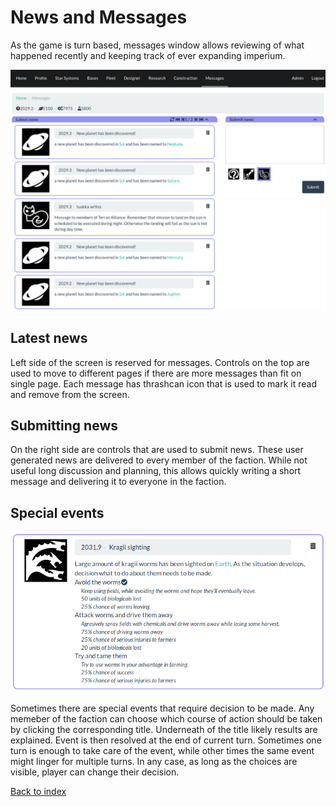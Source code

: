 News and Messages
=================

As the game is turn based, messages window allows reviewing of what happened
recently and keeping track of ever expanding imperium.

![Messages page](img/messages.png)

Latest news
-----------

Left side of the screen is reserved for messages. Controls on the top are used
to move to different pages if there are more messages than fit on single page.
Each message has thrashcan icon that is used to mark it read and remove from
the screen.

Submitting news
---------------

On the right side are controls that are used to submit news. These user
generated news are delivered to every member of the faction. While not useful
long discussion and planning, this allows quickly writing a short message and
delivering it to everyone in the faction.

Special events
--------------

![Special event](img/special.png)

Sometimes there are special events that require decision to be made. Any
memeber of the faction can choose which course of action should be taken by
clicking the corresponding title. Underneath of the title likely results are
explained. Event is then resolved at the end of current turn. Sometimes
one turn is enough to take care of the event, while other times the same event
might linger for multiple turns. In any case, as long as the choices are
visible, player can change their decision.

[Back to index](index)